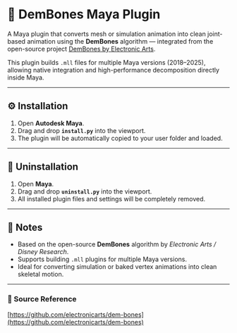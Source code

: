 # 🦴 DemBones Maya Plugin

A Maya plugin that converts mesh or simulation animation into clean joint-based animation using the **DemBones** algorithm — integrated from the open-source project [DemBones by Electronic Arts](https://github.com/electronicarts/dem-bones).

This plugin builds `.mll` files for multiple Maya versions (2018–2025), allowing native integration and high-performance decomposition directly inside Maya.

---

## ⚙️ Installation

1. Open **Autodesk Maya**.  
2. Drag and drop **`install.py`** into the viewport.  
3. The plugin will be automatically copied to your user folder and loaded.

---

## 🧹 Uninstallation

1. Open **Maya**.  
2. Drag and drop **`uninstall.py`** into the viewport.  
3. All installed plugin files and settings will be completely removed.

---

## 🧠 Notes

- Based on the open-source **DemBones** algorithm by *Electronic Arts / Disney Research*.  
- Supports building `.mll` plugins for multiple Maya versions.  
- Ideal for converting simulation or baked vertex animations into clean skeletal motion.

---

### 🔗 Source Reference

[https://github.com/electronicarts/dem-bones](https://github.com/electronicarts/dem-bones)
